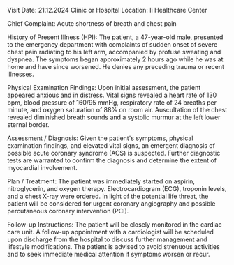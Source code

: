  Visit Date: 21.12.2024
Clinic or Hospital Location: Ii Healthcare Center

Chief Complaint: Acute shortness of breath and chest pain

History of Present Illness (HPI): The patient, a 47-year-old male, presented to the emergency department with complaints of sudden onset of severe chest pain radiating to his left arm, accompanied by profuse sweating and dyspnea. The symptoms began approximately 2 hours ago while he was at home and have since worsened. He denies any preceding trauma or recent illnesses.

Physical Examination Findings: Upon initial assessment, the patient appeared anxious and in distress. Vital signs revealed a heart rate of 130 bpm, blood pressure of 160/95 mmHg, respiratory rate of 24 breaths per minute, and oxygen saturation of 88% on room air. Auscultation of the chest revealed diminished breath sounds and a systolic murmur at the left lower sternal border.

Assessment / Diagnosis: Given the patient's symptoms, physical examination findings, and elevated vital signs, an emergent diagnosis of possible acute coronary syndrome (ACS) is suspected. Further diagnostic tests are warranted to confirm the diagnosis and determine the extent of myocardial involvement.

Plan / Treatment: The patient was immediately started on aspirin, nitroglycerin, and oxygen therapy. Electrocardiogram (ECG), troponin levels, and a chest X-ray were ordered. In light of the potential life threat, the patient will be considered for urgent coronary angiography and possible percutaneous coronary intervention (PCI).

Follow-up Instructions: The patient will be closely monitored in the cardiac care unit. A follow-up appointment with a cardiologist will be scheduled upon discharge from the hospital to discuss further management and lifestyle modifications. The patient is advised to avoid strenuous activities and to seek immediate medical attention if symptoms worsen or recur.